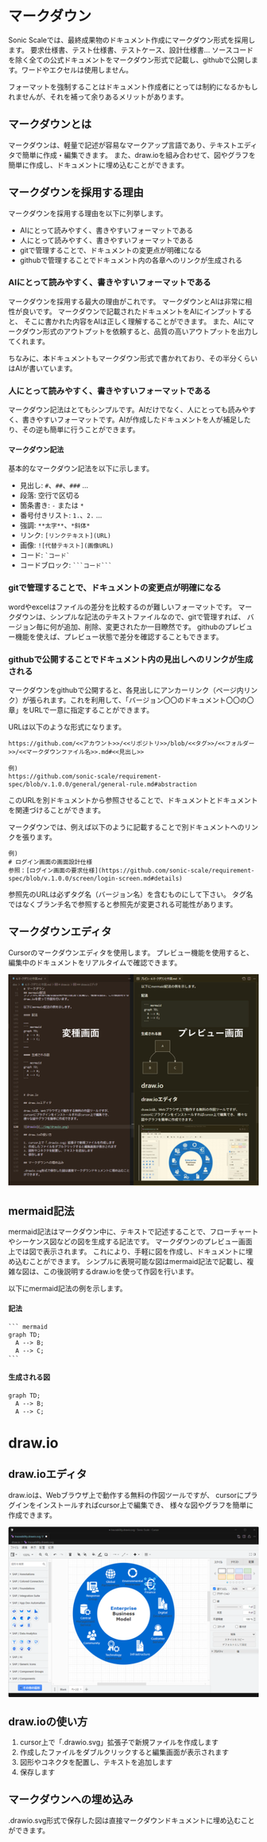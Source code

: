 # マークダウン

Sonic Scaleでは、最終成果物のドキュメント作成にマークダウン形式を採用します。
要求仕様書、テスト仕様書、テストケース、設計仕様書...
ソースコードを除く全ての公式ドキュメントをマークダウン形式で記載し、githubで公開します。ワードやエクセルは使用しません。

フォーマットを強制することはドキュメント作成者にとっては制約になるかもしれませんが、それを補って余りあるメリットがあります。

## マークダウンとは

マークダウンは、軽量で記述が容易なマークアップ言語であり、テキストエディタで簡単に作成・編集できます。
また、draw.ioを組み合わせて、図やグラフを簡単に作成し、ドキュメントに埋め込むことができます。

## マークダウンを採用する理由

マークダウンを採用する理由を以下に列挙します。

- AIにとって読みやすく、書きやすいフォーマットである
- 人にとって読みやすく、書きやすいフォーマットである
- gitで管理することで、ドキュメントの変更点が明確になる
- githubで管理することでドキュメント内の各章へのリンクが生成される

### AIにとって読みやすく、書きやすいフォーマットである

マークダウンを採用する最大の理由がこれです。
マークダウンとAIは非常に相性が良いです。
マークダウンで記載されたドキュメントをAIにインプットすると、
そこに書かれた内容をAIは正しく理解することができます。
また、AIにマークダウン形式のアウトプットを依頼すると、品質の高いアウトプットを出力してくれます。

ちなみに、本ドキュメントもマークダウン形式で書かれており、その半分くらいはAIが書いています。

### 人にとって読みやすく、書きやすいフォーマットである

マークダウン記法はとてもシンプルです。AIだけでなく、人にとっても読みやすく、書きやすいフォーマットです。AIが作成したドキュメントを人が補足したり、その逆も簡単に行うことができます。

#### マークダウン記法

基本的なマークダウン記法を以下に示します。

- 見出し: `#`、`##`、`###` ...
- 段落: 空行で区切る
- 箇条書き: `-` または `*`
- 番号付きリスト: `1.`、`2.` ...
- 強調: `**太字**`、`*斜体*`
- リンク: `[リンクテキスト](URL)`
- 画像: `![代替テキスト](画像URL)`
- コード: `` `コード` ``
- コードブロック: ` ```コード``` `

### gitで管理することで、ドキュメントの変更点が明確になる

wordやexcelはファイルの差分を比較するのが難しいフォーマットです。
マークダウンは、シンプルな記法のテキストファイルなので、gitで管理すれば、
バージョン毎に何が追加、削除、変更されたか一目瞭然です。
githubのプレビュー機能を使えば、プレビュー状態で差分を確認することもできます。

### githubで公開することでドキュメント内の見出しへのリンクが生成される

マークダウンをgithubで公開すると、各見出しにアンカーリンク（ページ内リンク）が張られます。これを利用して、「バージョン〇〇のドキュメント〇〇の〇章」をURLで一意に指定することができます。

URLは以下のような形式になります。

```
https://github.com/<<アカウント>>/<<リポジトリ>>/blob/<<タグ>>/<<フォルダー>>/<<マークダウンファイル名>>.md#<<見出し>>

例)
https://github.com/sonic-scale/requirement-spec/blob/v.1.0.0/general/general-rule.md#abstraction
```

このURLを別ドキュメントから参照させることで、ドキュメントとドキュメントを関連づけることができます。

マークダウンでは、例えば以下のように記載することで別ドキュメントへのリンクを張ります。

```
例)
# ログイン画面の画面設計仕様
参照：[ログイン画面の要求仕様](https://github.com/sonic-scale/requirement-spec/blob/v.1.0.0/screen/login-screen.md#details)
```

参照先のURLは必ずタグ名（バージョン名）を含むものにして下さい。
タグ名ではなくブランチ名で参照すると参照先が変更される可能性があります。


## マークダウンエディタ

Cursorのマークダウンエディタを使用します。
プレビュー機能を使用すると、編集中のドキュメントをリアルタイムで確認できます。

![マークダウンエディタ](../img/markdown-editor.png)

## mermaid記法

mermaid記法はマークダウン中に、テキストで記述することで、フローチャートやシーケンス図などの図を生成する記法です。
マークダウンのプレビュー画面上では図で表示されます。
これにより、手軽に図を作成し、ドキュメントに埋め込むことができます。
シンプルに表現可能な図はmermaid記法で記載し、複雑な図は、この後説明するdraw.ioを使って作図を行います。

以下にmermaid記法の例を示します。

#### 記法

~~~
``` mermaid
graph TD;
  A --> B;
  A --> C;
```
~~~

#### 生成される図

``` mermaid
graph TD;
  A --> B;
  A --> C;
```



# draw.io

## draw.ioエディタ

draw.ioは、Webブラウザ上で動作する無料の作図ツールですが、
cursorにプラグインをインストールすればcursor上で編集でき、
様々な図やグラフを簡単に作成できます。

![drawio](../img/drawio.png)

## draw.ioの使い方

1. cursor上で「.drawio.svg」拡張子で新規ファイルを作成します
2. 作成したファイルをダブルクリックすると編集画面が表示されます
3. 図形やコネクタを配置し、テキストを追加します
4. 保存します

## マークダウンへの埋め込み

.drawio.svg形式で保存した図は直接マークダウンドキュメントに埋め込むことができます。